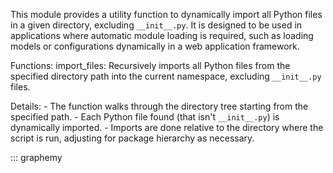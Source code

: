 This module provides a utility function to dynamically import all Python files in a given directory,
excluding `__init__.py`. It is designed to be used in applications where automatic module loading
is required, such as loading models or configurations dynamically in a web application framework.

Functions:
    import_files: Recursively imports all Python files from the specified directory path into
    the current namespace, excluding `__init__.py` files.

Details:
    - The function walks through the directory tree starting from the specified path.
    - Each Python file found (that isn't `__init__.py`) is dynamically imported.
    - Imports are done relative to the directory where the script is run, adjusting for
      package hierarchy as necessary.

::: graphemy